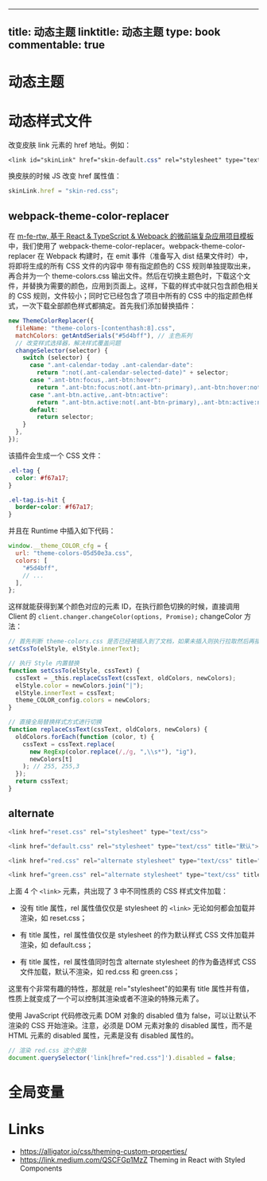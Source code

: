 
---
title: 动态主题
linktitle: 动态主题
type: book
commentable: true
---

# 动态主题

# 动态样式文件

改变皮肤 link 元素的 href 地址。例如：

```css
<link id="skinLink" href="skin-default.css" rel="stylesheet" type="text/css">
```

换皮肤的时候 JS 改变 href 属性值：

```js
skinLink.href = "skin-red.css";
```

## webpack-theme-color-replacer

在 [m-fe-rtw, 基于 React & TypeScript & Webpack 的微前端复杂应用项目模板](https://github.com/wx-chevalier/m-fe-rtw)中，我们使用了 webpack-theme-color-replacer。webpack-theme-color-replacer 在 Webpack 构建时，在 emit 事件（准备写入 dist 结果文件时）中，将即将生成的所有 CSS 文件的内容中 带有指定颜色的 CSS 规则单独提取出来，再合并为一个 theme-colors.css 输出文件。然后在切换主题色时，下载这个文件，并替换为需要的颜色，应用到页面上。这样，下载的样式中就只包含颜色相关的 CSS 规则，文件较小；同时它已经包含了项目中所有的 CSS 中的指定颜色样式，一次下载全部颜色样式都搞定。首先我们添加替换插件：

```js
new ThemeColorReplacer({
  fileName: "theme-colors-[contenthash:8].css",
  matchColors: getAntdSerials("#5d4bff"), // 主色系列
  // 改变样式选择器，解决样式覆盖问题
  changeSelector(selector) {
    switch (selector) {
      case ".ant-calendar-today .ant-calendar-date":
        return ":not(.ant-calendar-selected-date)" + selector;
      case ".ant-btn:focus,.ant-btn:hover":
        return ".ant-btn:focus:not(.ant-btn-primary),.ant-btn:hover:not(.ant-btn-primary)";
      case ".ant-btn.active,.ant-btn:active":
        return ".ant-btn.active:not(.ant-btn-primary),.ant-btn:active:not(.ant-btn-primary)";
      default:
        return selector;
    }
  },
});
```

该插件会生成一个 CSS 文件：

```css
.el-tag {
  color: #f67a17;
}

.el-tag.is-hit {
  border-color: #f67a17;
}
```

并且在 Runtime 中插入如下代码：

```js
window.__theme_COLOR_cfg = {
  url: "theme-colors-05d50e3a.css",
  colors: [
    "#5d4bff",
    // ...
  ],
};
```

这样就能获得到某个颜色对应的元素 ID，在执行颜色切换的时候，直接调用 Client 的 `client.changer.changeColor(options, Promise);` changeColor 方法：

```js
// 首先判断 theme-colors.css 是否已经被插入到了文档，如果未插入则执行拉取然后再插入
setCssTo(elStyle, elStyle.innerText);

// 执行 Style 内置替换
function setCssTo(elStyle, cssText) {
  cssText = _this.replaceCssText(cssText, oldColors, newColors);
  elStyle.color = newColors.join("|");
  elStyle.innerText = cssText;
  theme_COLOR_config.colors = newColors;
}

// 直接全局替换样式方式进行切换
function replaceCssText(cssText, oldColors, newColors) {
  oldColors.forEach(function (color, t) {
    cssText = cssText.replace(
      new RegExp(color.replace(/,/g, ",\\s*"), "ig"),
      newColors[t]
    ); // 255, 255,3
  });
  return cssText;
}
```

## alternate

```js
<link href="reset.css" rel="stylesheet" type="text/css">

<link href="default.css" rel="stylesheet" type="text/css" title="默认">

<link href="red.css" rel="alternate stylesheet" type="text/css" title="红色">

<link href="green.css" rel="alternate stylesheet" type="text/css" title="绿色">
```

上面 4 个 `<link>` 元素，共出现了 3 中不同性质的 CSS 样式文件加载：

- 没有 title 属性，rel 属性值仅仅是 stylesheet 的 `<link>` 无论如何都会加载并渲染，如 reset.css；

- 有 title 属性，rel 属性值仅仅是 stylesheet 的<link>作为默认样式 CSS 文件加载并渲染，如 default.css；

- 有 title 属性，rel 属性值同时包含 alternate stylesheet 的<link>作为备选样式 CSS 文件加载，默认不渲染，如 red.css 和 green.css；

这里有个非常有趣的特性，那就是 rel="stylesheet"的<link>如果有 title 属性并有值，性质上就变成了一个可以控制其渲染或者不渲染的特殊元素了。

使用 JavaScript 代码修改<link>元素 DOM 对象的 disabled 值为 false，可以让默认不渲染的 CSS 开始渲染。注意，必须是 DOM 元素对象的 disabled 属性，而不是 HTML 元素的 disabled 属性，<link>元素是没有 disabled 属性的。

```js
// 渲染 red.css 这个皮肤
document.querySelector('link[href="red.css"]').disabled = false;
```

# 全局变量

# Links

- https://alligator.io/css/theming-custom-properties/
- https://link.medium.com/QSCFGp1MzZ Theming in React with Styled Components

    